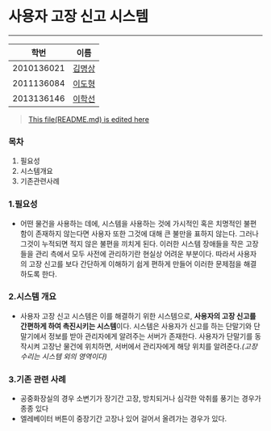 
# 사용자 고장 신고 시스템
---
   학번 		| 이름
   -----------	| -----
   2010136021	| [김명상](./협업실습_개인과제1.txt)
   2011136084 	| [이도형](./DohyungLee.txt)
   2013136146 	| [이학선](./Leehaksun.txt)

> [This file(README.md) is edited here](https://github.com/leehaksun/ComSys8/)

### 목차
1. 필요성 
2. 시스템개요
3. 기존관련사례


### 1.필요성
- 어떤 물건을 사용하는 데에, 시스템을 사용하는 것에 가시적인 혹은 치명적인 불편함이 존재하지 않는다면 사용자 또한 그것에 대해 큰 불만을 표하지 않는다. 그러나 그것이 누적되면 적지 않은 불편을 끼치게 된다. 이러한 시스템 장애들을 작은 고장들을 관리 측에서 모두 사전에 관리하기란 현실상 어려운 부분이다. 따라서 사용자의 고장 신고를 보다 간단하게 이해하기 쉽게 편하게 만들어 이러한 문제점을 해결하도록 한다.

### 2.시스템 개요
- 사용자 고장 신고 시스템은 이를 해결하기 위한 시스템으로, **사용자의 고장 신고를 간편하게 하여 촉진시키는 시스템**이다. 시스템은 사용자가 신고를 하는 단말기와 단말기에서 정보를 받아 관리자에게 알려주는 서버가 존재한다. 사용자가 단말기를 동작시켜 고장난 물건에 위치하면, 서버에서 관리자에게 해당 위치를 알려준다.*(고장 수리는 시스템 외의 영역이다)*

### 3.기존 관련 사례
 - 공중화장실의 경우 소변기가 장기간 고장, 방치되거나 심각한 악취를 풍기는 경우가 종종 있다
 - 엘레베이터 버튼이 중장기간 고장나 있어 걸어서 올려가는 경우가 있다.
